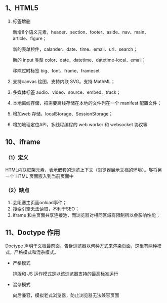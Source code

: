 ## 1、HTML5

1. 标签增删

   新增8个语义元素，header、section、footer、aside、nav、main、article、figure；

   新的表单控件，calander、date、time、email、url、search；

   新的 input 类型 color、date、datetime、datetime-local、email；

   移除过时标签 big、font、frame、frameset

2. 支持canvas 绘图，支持内联 SVG。支持 MathML；

3. 多媒体标签 audio、video、source、embed、track；

4. 本地离线存储，把需要离线存储在本地的文件列在一个 manifest 配置文件；

5. 增加web 存储，localStorage、SessionStorage；

6. 增加地理定位API，多线程编程的 web worker 和 websocket 协议等



## 10、iframe

### （1）定义

​	HTML内联框架元素，表示嵌套的浏览上下文（浏览器展示文档的环境）。够将另一个 HTML 页面嵌入到当前页面中

### （2）缺点

1. 会阻塞主页面onload事件；
2. 搜索引擎无法读取，不利于SEO；
3. iframe 和主页面共享连接池，而浏览器对相同区域有限制所以会影响性能；



## 11、Doctype 作用

Doctype 声明于文档最前面，告诉浏览器以何种方式来渲染页面，这里有两种模式，严格模式和混杂模式。

- 严格模式

  排版和 JS 运作模式是以该浏览器支持的最高标准运行

- 混杂模式

  向后兼容，模拟老式浏览器，防止浏览器无法兼容页面

